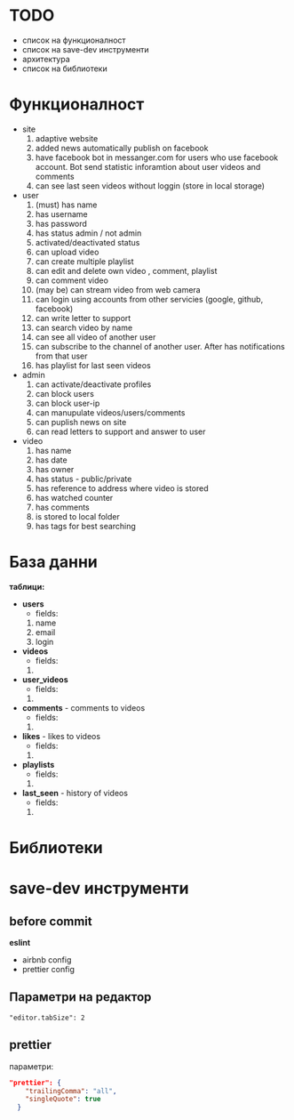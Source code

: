 # TODO

* список на функционалност
* список на save-dev инструменти
* архитектура
* список на библиотеки

# Функционалност

* site
  1.  adaptive website
  2.  added news automatically publish on facebook
  3.  have facebook bot in messanger.com for users who use facebook account. Bot send statistic inforamtion about user videos and comments
  4.  can see last seen videos without loggin (store in local storage)
* user
  1.  (must) has name
  1.  has username
  1.  has password
  1.  has status admin / not admin
  1.  activated/deactivated status
  1.  can upload video
  1.  can create multiple playlist
  1.  can edit and delete own video , comment, playlist
  1.  can comment video
  1.  (may be) can stream video from web camera
  1.  can login using accounts from other servicies (google, github, facebook)
  1.  can write letter to support
  1.  can search video by name
  1.  can see all video of another user
  1.  can subscribe to the channel of another user. After has notifications from that user
  1.  has playlist for last seen videos
* admin
  1.  can activate/deactivate profiles
  1.  can block users
  1.  can block user-ip
  1.  can manupulate videos/users/comments
  1.  can puplish news on site
  1.  can read letters to support and answer to user
* video
  1.  has name
  1.  has date
  1.  has owner
  1.  has status - public/private
  1.  has reference to address where video is stored
  1.  has watched counter
  1.  has comments
  1.  is stored to local folder
  1.  has tags for best searching

# База данни

**таблици:**

* **users**
  * fields:
  1.  name
  2.  email
  3.  login
* **videos**
  * fields:
  1.
* **user_videos**
  * fields:
  1.
* **comments** - comments to videos
  * fields:
  1.
* **likes** - likes to videos
  * fields:
  1.
* **playlists**
  * fields:
  1.
* **last_seen** - history of videos
  * fields:
  1.

# Библиотеки

# save-dev инструменти

## before commit

**eslint**

* airbnb config
* prettier config

## Параметри на редактор

```
"editor.tabSize": 2
```

## prettier

параметри:

```json
"prettier": {
    "trailingComma": "all",
    "singleQuote": true
  }
```

